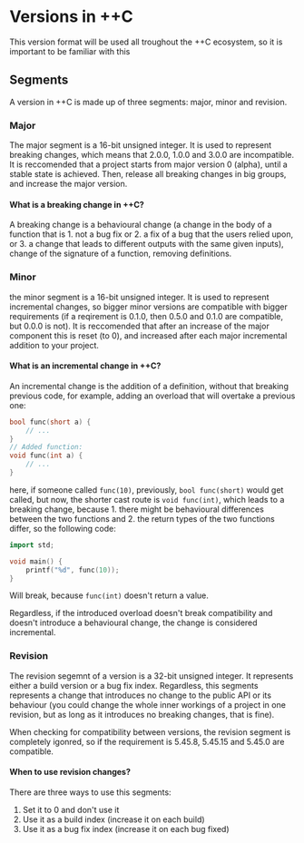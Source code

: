 # Versions in ++C

This version format will be used all troughout the ++C ecosystem, so it is important to be familiar with this

## Segments

A version in ++C is made up of three segments: major, minor and revision.

### Major

The major segment is a 16-bit unsigned integer. It is used to represent breaking changes, which means that 2.0.0, 1.0.0 and 3.0.0 are incompatible. It is reccomended that a project starts from major version 0 (alpha), until a stable state is achieved. Then, release all breaking changes in big groups, and increase the major version.

#### What is a breaking change in ++C?

A breaking change is a behavioural change (a change in the body of a function that is 1. not a bug fix or 2. a fix of a bug that the users relied upon, or 3. a change that leads to different outputs with the same given inputs), change of the signature of a function, removing definitions.

### Minor

the minor segment is a 16-bit unsigned integer. It is used to represent incremental changes, so bigger minor versions are compatible with bigger requirements (if a reqirement is 0.1.0, then 0.5.0 and 0.1.0 are compatible, but 0.0.0 is not). It is reccomended that after an increase of the major component this is reset (to 0), and increased after each major incremental addition to your project.

#### What is an incremental change in ++C?

An incremental change is the addition of a definition, without that breaking previous code, for example, adding an overload that will overtake a previous one:

```c++
bool func(short a) {
    // ...
}
// Added function:
void func(int a) {
    // ...
}
```

here, if someone called `func(10)`, previously, `bool func(short)` would get called, but now, the shorter cast route is `void func(int)`, which leads to a breaking change, because 1. there might be behavioural differences between the two functions and 2. the return types of the two functions differ, so the following code:

```c++
import std;

void main() {
    printf("%d", func(10));
}
```

Will break, because `func(int)` doesn't return a value.

Regardless, if the introduced overload doesn't break compatibility and doesn't introduce a behavioural change, the change is considered incremental.

### Revision

The revision segemnt of a version is a 32-bit unsigned integer. It represents either a build version or a bug fix index. Regardless, this segments represents a change that introduces no change to the public API or its behaviour (you could change the whole inner workings of a project in one revision, but as long as it introduces no breaking changes, that is fine).

When checking for compatibility between versions, the revision segment is completely igonred, so if the requirement is 5.45.8, 5.45.15 and 5.45.0 are compatible.

#### When to use revision changes?

There are three ways to use this segments:

1. Set it to 0 and don't use it
2. Use it as a build index (increase it on each build)
3. Use it as a bug fix index (increase it on each bug fixed)